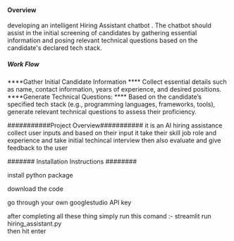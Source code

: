 #### Overview #####
developing an intelligent Hiring Assistant chatbot . The chatbot should assist in the initial screening of candidates by gathering essential information and posing relevant technical questions based on the candidate's declared tech stack.


##### Work Flow #####
****Gather Initial Candidate Information ****
Collect essential details such as name, contact information, years of experience, and desired positions.
****Generate Technical Questions: ****
Based on the candidate’s specified tech stack (e.g., programming languages, frameworks, tools), generate relevant technical questions to assess their proficiency.

###########Project Overview###########
it is an AI hiring assistance collect user inputs and based on their input it take their skill job role and experience and take initial techincal interview then also evaluate and give feedback to the user

####### Installation Instructions ########

install python package

download the code

go through your own googlestudio API key

after completing all these thing simply run this comand :- streamlit run hiring_assistant.py  
then hit enter
